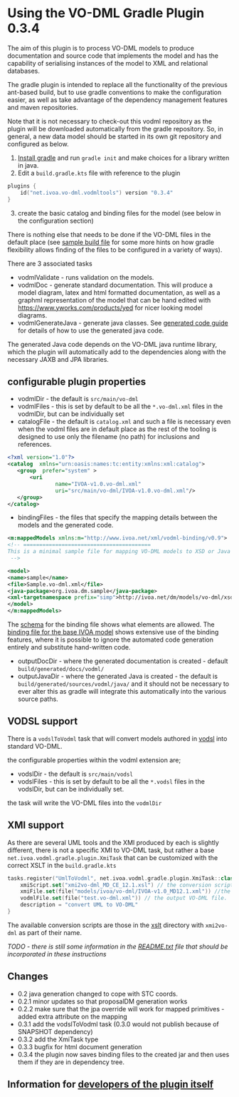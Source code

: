 Using the VO-DML Gradle Plugin 0.3.4
===================================

The aim of this plugin is to process VO-DML models to produce documentation and source code that
implements the model and has the capability of serialising instances of the model to XML and 
relational databases.

The gradle plugin is intended to replace all the functionality of the 
previous ant-based build, but to use gradle conventions to make the configuration
easier, as well as take advantage of the dependency management features and maven repositories.

Note that it is not necessary to check-out this vodml repository as the plugin will be downloaded automatically from the gradle repository. 
So, in general, a new data model should be started in its own git repository and configured
as below.


1. [Install gradle](https://gradle.org/install/) and run `gradle init` and make choices for a library written in java.
2. Edit a `build.gradle.kts` file with reference to the plugin

```kotlin
plugins {
    id("net.ivoa.vo-dml.vodmltools") version "0.3.4"
}
```
3. create the basic catalog and binding files for the model (see below in the configuration section) 

There is nothing else that needs to be done if the VO-DML files in the default place 
(see [sample build file](gradletooling/sample/build.gradle.kts) for some more 
hints on how gradle flexibility allows finding of the files
to be configured in a variety of ways). 

There are 3 associated tasks

* vodmlValidate - runs validation on the models.
* vodmlDoc - generate standard documentation. This will produce a model diagram, latex and html formatted documentation, as well as a graphml representation of the model 
  that can be hand edited with https://www.yworks.com/products/yed for nicer looking model diagrams.
* vodmlGenerateJava - generate java classes. See [generated code guide](JavaCodeGeneration.md) for details of how to use the generated java code.

The generated Java code depends on the VO-DML java runtime library, which the plugin will automatically add to the
dependencies along with the necessary JAXB and JPA libraries.

## configurable plugin properties

* vodmlDir - the default is `src/main/vo-dml`
* vodmlFiles - this is set by default to be all the `*.vo-dml.xml` files in the vodmlDir, but can be individually set
* catalogFile - the default is `catalog.xml` and such a file is necessary even when the vodml files are in default place
  as the rest of the tooling is designed to use only the filename (no path) for inclusions and references.
```xml
<?xml version="1.0"?>
<catalog  xmlns="urn:oasis:names:tc:entity:xmlns:xml:catalog">  
   <group  prefer="system" >
       <uri
               name="IVOA-v1.0.vo-dml.xml"
               uri="src/main/vo-dml/IVOA-v1.0.vo-dml.xml"/>
   </group>
</catalog>
```
* bindingFiles - the files that specify the mapping details between the models and the generated code.
```xml
<m:mappedModels xmlns:m="http://www.ivoa.net/xml/vodml-binding/v0.9">
<!-- ========================================
This is a minimal sample file for mapping VO-DML models to XSD or Java using the gradle tooling
 -->

<model>
<name>sample</name>
<file>Sample.vo-dml.xml</file>
<java-package>org.ivoa.dm.sample</java-package>
<xml-targetnamespace prefix="simp">http://ivoa.net/dm/models/vo-dml/xsd/sample/sample</xml-targetnamespace>
</model>
</m:mappedModels>
```

The [schema](../xsd/vo-dml-binding.xsd) for the binding file shows what elements are allowed. The [binding file for the base IVOA model](../models/ivoa/vo-dml/ivoa_base.vodml-binding.xml)
shows extensive use of the binding features, where it is possible to ignore the automated code generation entirely and substitute
hand-written code.

* outputDocDir - where the generated documentation is created - default `build/generated/docs/vodml/`
* outputJavaDir - where the generated Java is created - the default is `build/generated/sources/vodml/java/` and it should not 
  be necessary to ever alter this as gradle will integrate this automatically into the various source paths.

## VODSL support

There is a `vodslToVodml` task that will convert models authored in [vodsl](https://github.com/pahjbo/vodsl) into standard VO-DML.

the configurable properties within the vodml extension are;

* vodslDir - the default is `src/main/vodsl`
* vodslFiles - this is set by default to be all the `*.vodsl` files in the vodslDir, but can be individually set.

the task will write the VO-DML files into the `vodmlDir`

## XMI support

As there are several UML tools and the XMI produced by each is slightly different,
there is not a specific XMI to VO-DML task, but rather a base `net.ivoa.vodml.gradle.plugin.XmiTask`
that can be customized with the correct XSLT in the `build.gradle.kts`

```kotlin
tasks.register("UmlToVodml", net.ivoa.vodml.gradle.plugin.XmiTask::class.java) {
    xmiScript.set("xmi2vo-dml_MD_CE_12.1.xsl") // the conversion script - automatically found in the xslt directory
    xmiFile.set(file("models/ivoa/vo-dml/IVOA-v1.0_MD12.1.xml")) //the UML XMI to convert
    vodmlFile.set(file("test.vo-dml.xml")) // the output VO-DML file.
    description = "convert UML to VO-DML"
}
```
The available conversion scripts are those in the [xslt](./xslt) directory with `xmi2vo-dml` as part of their name.


_TODO - there is still some information in the [README.txt](./README.txt) file that should be incorporated in these instructions_


## Changes

* 0.2 java generation changed to cope with STC coords.
* 0.2.1 minor updates so that proposalDM generation works
* 0.2.2 make sure that the jpa override will work for mapped primitives - added extra attribute on the mapping
* 0.3.1 add the vodslToVodml task (0.3.0 would not publish because of SNAPSHOT dependency)
* 0.3.2 add the XmiTask type
* 0.3.3 bugfix for html document generation
* 0.3.4 the plugin now saves binding files to the created jar and then uses them if they are in dependency tree.


## Information for [developers of the plugin itself](./Developing.md)
